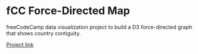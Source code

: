 # fCC Force-Directed Map

freeCodeCamp data visualization project to build a D3 force-directed graph that shows country contiguity.

[Project link](https://hkuz.github.io/fCCForceDirectedMap/)
